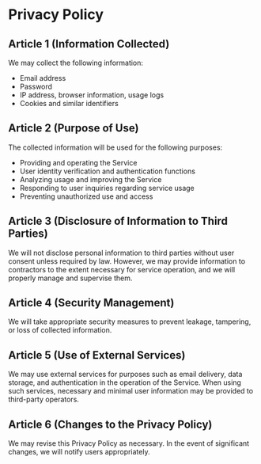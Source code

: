 # Privacy Policy

## Article 1 (Information Collected)

We may collect the following information:

- Email address
- Password
- IP address, browser information, usage logs
- Cookies and similar identifiers

## Article 2 (Purpose of Use)

The collected information will be used for the following purposes:

- Providing and operating the Service
- User identity verification and authentication functions
- Analyzing usage and improving the Service
- Responding to user inquiries regarding service usage
- Preventing unauthorized use and access

## Article 3 (Disclosure of Information to Third Parties)

We will not disclose personal information to third parties without user consent unless required by law. However, we may provide information to contractors to the extent necessary for service operation, and we will properly manage and supervise them.

## Article 4 (Security Management)

We will take appropriate security measures to prevent leakage, tampering, or loss of collected information.

## Article 5 (Use of External Services)

We may use external services for purposes such as email delivery, data storage, and authentication in the operation of the Service. When using such services, necessary and minimal user information may be provided to third-party operators.

## Article 6 (Changes to the Privacy Policy)

We may revise this Privacy Policy as necessary. In the event of significant changes, we will notify users appropriately.
